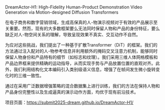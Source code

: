 DreamActor-H1: High-Fidelity Human-Product Demonstration Video Generation via Motion-designed Diffusion Transformers


在电子商务和数字营销领域，生成高保真的人-物演示视频对于有效的产品展示至关重要。然而，现有的大多数框架要么无法同时保留人物和产品的身份特征，要么缺乏对人-物空间关系的理解，导致呈现效果不真实、交互动作不自然。   

为应对这些挑战，我们提出了一种基于扩散Transformer（DiT）的框架。我们的方法通过注入配对的人-物参考信息并利用额外的掩码交叉注意力机制，能够同时保留人物身份和产品特有的细节（如标志和纹理）。我们采用三维人体网格模板和产品边界框来提供精确的运动指导，从而实现手势与产品放置位置的直观对齐。此外，我们利用结构化文本编码引入类别级语义信息，增强了在帧间发生微小旋转变化时的三维一致性。   

通过在采用广泛数据增强策略的混合数据集上进行训练，我们的方法在保持人物和产品身份完整性以及生成逼真的演示动作方面，均优于现有前沿技术。   

项目页面：<https://submit2025-dream.github.io/DreamActor-H1/>    
